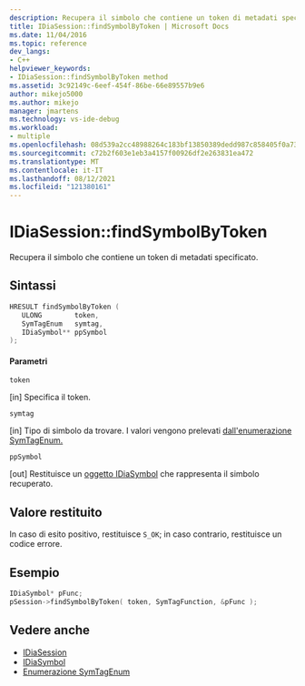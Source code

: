 ```yaml
---
description: Recupera il simbolo che contiene un token di metadati specificato.
title: IDiaSession::findSymbolByToken | Microsoft Docs
ms.date: 11/04/2016
ms.topic: reference
dev_langs:
- C++
helpviewer_keywords:
- IDiaSession::findSymbolByToken method
ms.assetid: 3c92149c-6eef-454f-86be-66e89557b9e6
author: mikejo5000
ms.author: mikejo
manager: jmartens
ms.technology: vs-ide-debug
ms.workload:
- multiple
ms.openlocfilehash: 08d539a2cc48988264c183bf13850389dedd987c858405f0a732aa5e043378d3
ms.sourcegitcommit: c72b2f603e1eb3a4157f00926df2e263831ea472
ms.translationtype: MT
ms.contentlocale: it-IT
ms.lasthandoff: 08/12/2021
ms.locfileid: "121380161"
---
```

# <a name="idiasessionfindsymbolbytoken"></a>IDiaSession::findSymbolByToken
Recupera il simbolo che contiene un token di metadati specificato.

## <a name="syntax"></a>Sintassi

```C++
HRESULT findSymbolByToken ( 
   ULONG        token,
   SymTagEnum   symtag,
   IDiaSymbol** ppSymbol
);
```

#### <a name="parameters"></a>Parametri
 `token`

[in] Specifica il token.

 `symtag`

[in] Tipo di simbolo da trovare. I valori vengono prelevati [dall'enumerazione SymTagEnum.](../../debugger/debug-interface-access/symtagenum.md)

 `ppSymbol`

[out] Restituisce un [oggetto IDiaSymbol](../../debugger/debug-interface-access/idiasymbol.md) che rappresenta il simbolo recuperato.

## <a name="return-value"></a>Valore restituito
 In caso di esito positivo, restituisce `S_OK`; in caso contrario, restituisce un codice errore.

## <a name="example"></a>Esempio

```C++
IDiaSymbol* pFunc;
pSession->findSymbolByToken( token, SymTagFunction, &pFunc );
```

## <a name="see-also"></a>Vedere anche
- [IDiaSession](../../debugger/debug-interface-access/idiasession.md)
- [IDiaSymbol](../../debugger/debug-interface-access/idiasymbol.md)
- [Enumerazione SymTagEnum](../../debugger/debug-interface-access/symtagenum.md)
